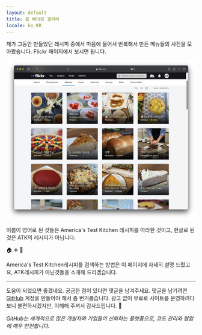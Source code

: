 ```yaml
---
layout: default
title: 홈 베이킹 갤러리
locale: ko_KR
---
```


제가 그동안 만들었던 레시피 중에서 마음에 들어서 반복해서 만든 메뉴들의 사진을 모아봤습니다. Flickr 페이지에서 보시면 됩니다.

[![Gallery](/assets/img/baking/gallery.jpg)](https://flickr.com/photos/95940733@N07/albums/)

이름이 영어로 된 것들은 America's Test Kitchen 레시피를 따라한 것이고, 한글로 된 것은 ATK의 레시피가 아닙니다.

🏠
❄
🚗

America's Test Kitchen레시피를 검색하는 방법은 이 페이지에 자세히 설명 드렸고요, ATK레시피가 아닌것들을 소개해 드리겠습니다.

---

도움이 되었으면 좋겠네요. 궁금한 점이 있다면 댓글을 남겨주세요. 댓글을 남기려면 [GitHub](http://github.com) 계정을 만들어야 해서 좀 번거롭습니다. 광고 없이 무료로 사이트를 운영하려다 보니 불편하시겠지만, 이해해 주셔서 감사드립니다. 🙂

*GitHub는 세계적으로 많은 개발자와 기업들이 신뢰하는 플랫폼으로, 코드 관리와 협업에 매우 안전합니다.*
